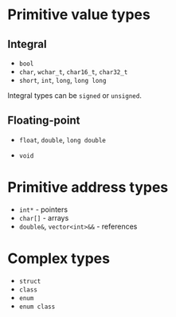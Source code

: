 # Primitive value types
## Integral
- `bool`
- `char`, `wchar_t`, `char16_t`, `char32_t`
- `short`, `int`, `long`, `long long`

Integral types can be `signed` or `unsigned`.

## Floating-point
- `float`, `double`, `long double`

- `void`

# Primitive address types
- `int*` - pointers
- `char[]` - arrays
- `double&`, `vector<int>&&` - references

# Complex types
- `struct`
- `class`
- `enum`
- `enum class`

